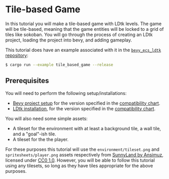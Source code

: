 # Tile-based Game
In this tutorial you will make a tile-based game with LDtk levels.
The game will be tile-based, meaning that the game entities will be locked to a grid of tiles like sokoban.
You will go through the process of creating an LDtk project, loading the project into bevy, and adding gameplay.

This tutorial does have an example associated with it in the [`bevy_ecs_ldtk` repository](https://github.com/trouv/bevy_ecs_ldtk):
```bash
$ cargo run --example tile_based_game --release
```

## Prerequisites
You will need to perform the following setup/installations:
- [Bevy project setup](https://bevyengine.org/learn/book/getting-started/setup/) for the version specified in the [compatibility chart](https://github.com/Trouv/bevy_ecs_ldtk#compatibility).
- [LDtk installation](https://ldtk.io/versions/), for the version specified in the [compatibility chart](https://github.com/Trouv/bevy_ecs_ldtk#compatibility).

You will also need some simple assets:
- A tileset for the environment with at least a background tile, a wall tile, and a "goal"-ish tile.
- A tileset for the the player.

For these purposes this tutorial will use the `environment/tileset.png` and `spritesheets/player.png` assets respectively from [SunnyLand by Ansimuz](https://ansimuz.itch.io/sunny-land-pixel-game-art), licensed under [CC0 1.0](https://creativecommons.org/publicdomain/zero/1.0/).
However, you will be able to follow this tutorial using any tilesets, so long as they have tiles appropriate for the above purposes.
